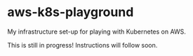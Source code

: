 # aws-k8s-playground
My infrastructure set-up for playing with Kubernetes on AWS.

This is still in progress! Instructions will follow soon.
